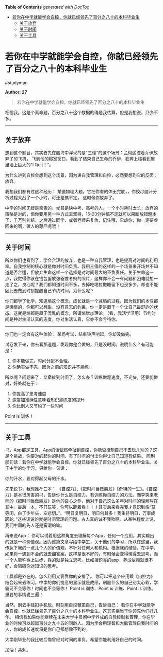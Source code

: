 <!-- START doctoc generated TOC please keep comment here to allow auto update -->
<!-- DON'T EDIT THIS SECTION, INSTEAD RE-RUN doctoc TO UPDATE -->
**Table of Contents**  *generated with [DocToc](https://github.com/thlorenz/doctoc)*

- [若你在中学就能学会自控，你就已经领先了百分之八十的本科毕业生](#%E8%8B%A5%E4%BD%A0%E5%9C%A8%E4%B8%AD%E5%AD%A6%E5%B0%B1%E8%83%BD%E5%AD%A6%E4%BC%9A%E8%87%AA%E6%8E%A7%E4%BD%A0%E5%B0%B1%E5%B7%B2%E7%BB%8F%E9%A2%86%E5%85%88%E4%BA%86%E7%99%BE%E5%88%86%E4%B9%8B%E5%85%AB%E5%8D%81%E7%9A%84%E6%9C%AC%E7%A7%91%E6%AF%95%E4%B8%9A%E7%94%9F)
  - [关于放弃](#%E5%85%B3%E4%BA%8E%E6%94%BE%E5%BC%83)
  - [关于时间](#%E5%85%B3%E4%BA%8E%E6%97%B6%E9%97%B4)
  - [关于工具](#%E5%85%B3%E4%BA%8E%E5%B7%A5%E5%85%B7)

<!-- END doctoc generated TOC please keep comment here to allow auto update -->

# 若你在中学就能学会自控，你就已经领先了百分之八十的本科毕业生
#studyman

**Author: 27**

> 若你在中学就能学会自控，你就已经领先了百分之八十的本科毕业生  

相信我，这是个真命题，百分之八十这个数据的确是我估算，但是我想说，只少不多。

- - - -

## 关于放弃

想到这个题目，其实首先在脑海中浮现的是"三傻"的这个场景：兰彻遥控着乔伊放弃了的飞机， 飞到他的寝室窗口，看到了结束自己生命的乔伊，狂奔上楼看到屋里墙上巨大的“I Quit！”。

为什么讲到自控会想到这个场景，因为讲自我管理和自控，必然要想到它的反面：放弃。

我想我们都有过这种经历：
某道物理大题，它把你虐的体无完肤，，你绞尽脑汁分析过程大战了一个小时，可还是搞不定， 这时候你放弃了。

中学的时间无疑是宝贵的，尤其是快中考、高考的人，一个小时耗时太长，放弃的策略是对的，但你要用另一种方式去坚持，15-20分钟搞不定就可以果断放错题本了，千万别纠结，之后通过同学、或者老师来复仇，记住哦，它虐你，你一定要虐回来的啊，做人的尊严呢喂！

- - - -

## 关于时间

所以你们也看到了，学会合理的放弃，也是一种自我管理，也是提高对时间的利用率。自我控制的核心就是你对时间负责。我用三傻的这样的一个场景来开场并不知道是否合适，但放弃生命这样一个选择是对时间最大的不负责任。关于生命这一点，我觉得你该在钱包里放张爸或者妈的照片，这样你不会一有问题和困难就想一走了之，良心呢？我们都知道时间不多，去掉吃喝拉撒睡留下也没多少。却也不能因此去做到时刻提醒自己节约时间，为什么呢？

你们都学了化学，知道熵这个概念，成长就是一个减熵的过程，因为我们的本性都是懒惰的，你都可以想象，没有意志的约束，你一定是趋于一个让自己最舒适的状态。这就是熵都是趋于混乱的概念，所谓熵增加理论。（看，我活学活用）节约时间是种对生活认真的态度。你对生活认真，它亦不会亏待你。

- - - -

你们也一定会有这种体验：
某场考试，结束铃声响起，你却没做完。

试卷发下来，你去看那道题，发现你是会做的，只是没时间。说明什么？有可能是：
1. 你本能做完，时间分配不合理。
2. 你确实做不完，因为之前的知识并不熟练。

所以呢？问题来了，又牵扯到时间了，怎么办？训练做题速度，不光快，还要能做对，好处就在于：
1. 你提高了思考速度
2. 速度加准确性意味着知识熟练度的提升
3. 你比别人又节约了一些时间

Point is 训练！

- - - -

## 关于工具

书，App都是工具，App的话依然牵扯到自控，你能否控制自己不去玩儿别的？这是个挑战，你要对的起你的时间，有了时间的付出你得让自己知道有结果。
回到那句话：若你在中学就能学会自控，你就已经领先了百分之八十的本科毕业生。关于中学的你学习，只给你一句话：

你的汗水，要对得起父母的汗水。

先来说书，我想推荐三本：
《自控力》、《把时间当做朋友》《奇特的一生》。《自控力》是本很厉害的书，告诉你什么是自控力，有训练你自控力的方法。而李笑来老师的《把时间当做朋友》是他的良心之作，他对于自己这么多年对时间的理解写在其中。最后一本，不开玩笑，你可以跪着看！！！其实后来看完我才意识到像“莫等闲，白了少年头，空悲切。”、“明日复明日，明日何其多！我生待明日，万事成蹉跎。”这些话说的就是时间管理的问题。古人真的诚不我欺啊。从某种程度上说，我们中国的先人还是蛮潮的嘛。

再来说App：
你可以试着用这种角度去理解每个App，任何一个应用，其实输出的就是一种价值观。因为这篇文章写给中学生，关于他们的学习，所以在这里，我传达下我的一点儿个人的价值观，不针对任何人和机构。根据我的经验，在中学，如果你一遇到不会的就去翻答案，这样是很不好的，有时候会变得懒得去思考，而一个人能称得上进步，靠的就是独立思考。比如搜题类的app，养成依赖就很不好，会阻碍你对知识的思考。

工具都是外在的，怎么利用又要靠你的安排了。
你可以把这个应用跟《自控力》结合起来去练习，中学的你们提高的显示就是成绩，刷题什么的自己别太心软，学霸可不会等你！时间也不会等你！
Point is 训练、Point is 训练、Point is 训练。重要的事情说三遍！

当然，别去手贱扣手机玩，时刻用自控鞭策自己，告诉自己：
若你在中学就能学会自控，你就已经领先了百分之八十的本科毕业生。这其实相当于你领先他们好几年。
相信我如果你能继续在未来大学中贯彻中学养成的自我控制和管理，你在毕业的时候可以超越百分之九十五的同龄人。因为学会用理智和大脑管理自我时间的人，你的成长速度将是你自己都想像不到的。

大学刚毕业的我比较后悔曾经对时间的辜负，希望你能利用好自己的时间。

加油！共勉。